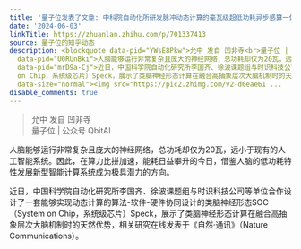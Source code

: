 ```yaml
---
title: '量子位发表了文章: 中科院自动化所研发脉冲动态计算的毫瓦级超低功耗异步感算一体类脑芯片'
date: '2024-06-03'
linkTitle: https://zhuanlan.zhihu.com/p/701337413
source: 量子位的知乎动态
description: <blockquote data-pid="YWsE8Pkw">允中 发自 凹非寺<br>量子位 | 公众号 QbitAI</blockquote><p
  data-pid="U0RUnBki">人脑能够运行非常复杂且庞大的神经网络，总功耗却仅为20瓦，远小于现有的人工智能系统。因此，在算力比拼加速，能耗日益攀升的今日，借鉴人脑的低功耗特性发展新型智能计算系统成为极具潜力的方向。</p><p
  data-pid="mrD9a-Cj">近日，中国科学院自动化研究所李国齐、徐波课题组与时识科技公司等单位合作设计了一套能够实现动态计算的算法-软件-硬件协同设计的类脑神经形态SOC（System
  on Chip，系统级芯片）Speck，展示了类脑神经形态计算在融合高抽象层次大脑机制时的天然优势，相关研究在线发表于《自然·通讯》（Nature Communications）。</p><figure
  data-size="normal"><img src="https://pic2.zhimg.com/v2-d6eae61 ...
disable_comments: true
---
```

<blockquote data-pid="YWsE8Pkw">允中 发自 凹非寺<br>量子位 | 公众号 QbitAI</blockquote><p data-pid="U0RUnBki">人脑能够运行非常复杂且庞大的神经网络，总功耗却仅为20瓦，远小于现有的人工智能系统。因此，在算力比拼加速，能耗日益攀升的今日，借鉴人脑的低功耗特性发展新型智能计算系统成为极具潜力的方向。</p><p data-pid="mrD9a-Cj">近日，中国科学院自动化研究所李国齐、徐波课题组与时识科技公司等单位合作设计了一套能够实现动态计算的算法-软件-硬件协同设计的类脑神经形态SOC（System on Chip，系统级芯片）Speck，展示了类脑神经形态计算在融合高抽象层次大脑机制时的天然优势，相关研究在线发表于《自然·通讯》（Nature Communications）。</p><figure data-size="normal"><img src="https://pic2.zhimg.com/v2-d6eae61 ...